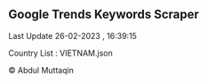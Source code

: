 

## Google Trends Keywords Scraper 
 
Last Update 26-02-2023 , 16:39:15

Country List :
VIETNAM.json



© Abdul Muttaqin 
